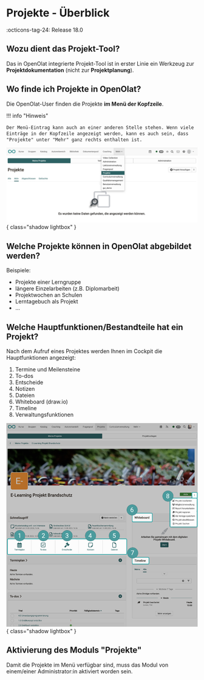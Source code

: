 # Projekte - Überblick

:octicons-tag-24: Release 18.0

## Wozu dient das Projekt-Tool?

Das in OpenOlat integrierte Projekt-Tool ist in erster Linie ein Werkzeug zur **Projektdokumentation** (nicht zur **Projektplanung**).


## Wo finde ich Projekte in OpenOlat?

Die OpenOlat-User finden die Projekte **im Menü der Kopfzeile**. 

!!! info "Hinweis"

    Der Menü-Eintrag kann auch an einer anderen Stelle stehen. Wenn viele Einträge in der Kopfzeile angezeigt werden, kann es auch sein, dass "Projekte" unter "Mehr" ganz rechts enthalten ist.

![projekte_hauptmenue_v1_de.png](assets/projekte_hauptmenue_v1_de.png){ class="shadow lightbox" }

## Welche Projekte können in OpenOlat abgebildet werden?

Beispiele:

* Projekte einer Lerngruppe
* längere Einzelarbeiten (z.B. Diplomarbeit)
* Projektwochen an Schulen
* Lerntagebuch als Projekt
* …

## Welche Hauptfunktionen/Bestandteile hat ein Projekt?

Nach dem Aufruf eines Projektes werden Ihnen im Cockpit die Hauptfunktionen angezeigt:

1. Termine und Meilensteine
2. To-dos
3. Entscheide
4. Notizen
6. Dateien
5. Whiteboard (draw.io)
7. Timeline
8. Verwaltungsfunktionen

![projekte_overview_v1_de.png](assets/projekte_overview_v1_de.png){ class="shadow lightbox" }

## Aktivierung des Moduls "Projekte"

Damit die Projekte im Menü verfügbar sind, muss das Modul von einem/einer Administrator:in aktiviert worden sein.
